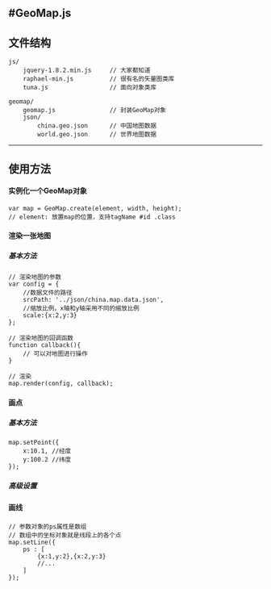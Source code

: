 #GeoMap.js
---
## 文件结构
	
	js/
		jquery-1.8.2.min.js		// 大家都知道
		raphael-min.js			// 很有名的矢量图类库
		tuna.js					// 面向对象类库
		
	geomap/
		geomap.js				// 封装GeoMap对象
		json/
			china.geo.json		// 中国地图数据
			world.geo.json		// 世界地图数据
	
---
## 使用方法

#### 实例化一个GeoMap对象
	
	var map = GeoMap.create(element, width, height);
	// element: 放置map的位置，支持tagName #id .class
	
#### 渲染一张地图

##### 基本方法

	// 渲染地图的参数
	var config = {
		//数据文件的路径
		srcPath: '../json/china.map.data.json',
		//缩放比例，x轴和y轴采用不同的缩放比例
		scale:{x:2,y:3}
	};
	
	// 渲染地图的回调函数
	function callback(){
		// 可以对地图进行操作
	}
	
	// 渲染
	map.render(config, callback);
	
#### 画点

##### 基本方法
	map.setPoint({
		x:10.1,	//经度
		y:100.2	//纬度
	});	
##### 高级设置

	
#### 画线
	
	// 参数对象的ps属性是数组
	// 数组中的坐标对象就是线段上的各个点
	map.setLine({
		ps : [
			{x:1,y:2},{x:2,y:3}
			//...
		]
	});
	